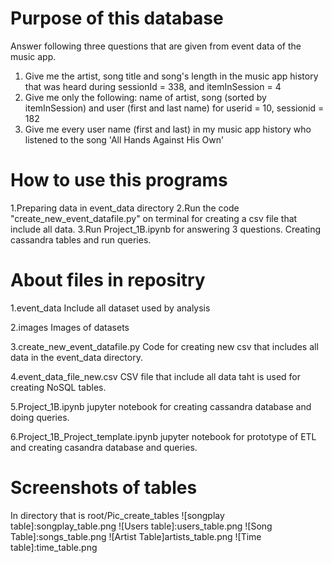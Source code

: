 Purpose of this database
=========================
Answer following three questions that are given from event data of the music app.
1. Give me the artist, song title and song's length in the music app history that was heard during  sessionId = 338, and itemInSession  = 4
2. Give me only the following: name of artist, song (sorted by itemInSession) and user (first and last name) for userid = 10, sessionid = 182
3. Give me every user name (first and last) in my music app history who listened to the song 'All Hands Against His Own'

How to use this programs
========================
1.Preparing data in event_data directory
2.Run the code "create_new_event_datafile.py" on terminal for creating a csv file that include all data.
3.Run Project_1B.ipynb for answering 3 questions. Creating cassandra tables and run queries.

About files in repositry
=========================
1.event_data
Include all dataset used by analysis 

2.images
Images of datasets

3.create_new_event_datafile.py
Code for creating new csv that includes all data in the event_data directory.

4.event_data_file_new.csv
CSV file that include all data taht is used for creating NoSQL tables.

5.Project_1B.ipynb
jupyter notebook for creating cassandra database and doing queries.

6.Project_1B_Project_template.ipynb
jupyter notebook for prototype of ETL and creating casandra database and queries.

Screenshots of tables
=====================
In directory that is root/Pic_create_tables
![songplay table]:songplay_table.png
![Users table]:users_table.png
![Song Table]:songs_table.png
![Artist Table]artists_table.png
![Time table]:time_table.png